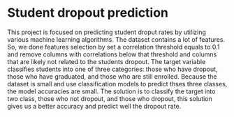 # Student dropout prediction

This project is focused on predicting student droput rates by utilizing various machine learning algorithms.
  The dataset contains a lot of features. So, we done features selection by set a correlation threshold equals to 0.1 and remove columns with correlations below that threshold and columns that are likely not related to the students dropout.
  The target variable classifies students into one of three categories: those who have dropout, those who have graduated, and those who are still enrolled. Because the dataset is small and use classification models to predict thses three classes, the model accuracies are small. The solution is to classify the target into two class, those who not dropout, and those who dropout, this solution gives us a better accuracy and predict well the dropout rate.
